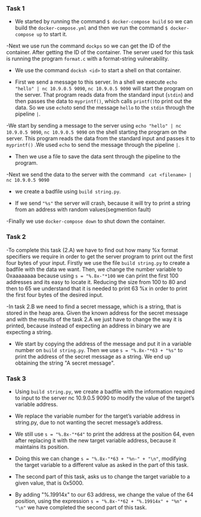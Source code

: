 ### Task 1

- We started by running the command ``$ docker-compose build`` so we can build the ``docker-compose.yml`` and then we run the command  ``$ docker-compose up`` to start it.

-Next we use run the command ``dockps`` so we can get the ID of the container. After getting the ID of the container. The server used for this task  is running the program ``format.c`` with a format-string vulnerability.

- We use the command ``docksh <id>`` to start a shell on that container.

- First we send a message to this server. In a shell we execute ``echo "hello" | nc 10.9.0.5 9090``, ``nc 10.9.0.5 9090`` will start the program on the server. That program reads data from the standard input (``stdin``) and then passes the data to ``myprintf()``, which calls ``printf()``to print out the data. So we use ``echo``to send the message ``hello`` to the ``stdin`` through the pipeline ``|``.

-We start by sending a message to the server using  ``echo "hello" | nc 10.9.0.5 9090``, ``nc 10.9.0.5 9090`` on the shell starting the program on the server.  This program reads the data from the standard input and passes it to ``myprintf()`` .We used ``echo`` to send the message through the pipeline ``|``.

- Then we use a file to save the data sent through the pipeline to the program.

-Next we send the data to the server with the command  `` cat <filename> | nc 10.9.0.5 9090``

-  we create a badfile  using ``build string.py``. 

- If we send ``"%s"`` the server will crash, because it will try to print a string from an address with random values(segmention fault)

-Finally we use  ``docker-compose down`` to shut down the container.

### Task 2

-To complete this task (2.A) we have to find out how many %x format specifiers we require in order to get the server program to print out the first four bytes of your input. Firstly we use the file ``build string.py`` to create a badfile with the data we want. Then, we change the number variable to 0xaaaaaaaa because using ``s = "%.8x-"*100`` we can print the first 100 addresses and its easy to locate it. Reducing the size from 100 to 80 and then to 65 we understand that it is needed to print 63 %x in order to print the first four bytes of the desired input.

-In task 2.B we need to find a secret message, which is a string, that is stored in the heap area. Given the known address for the secret message and with the results of the task 2.A we just have to change the way it is printed, because instead of expecting an address in binary we are expecting a string. 

- We start by copying the address of the message and put it in a variable number on ``build string.py``. Then we use `` s = "%.8x-"*63 + "%s" `` to print the address of the secret message as a string. We end up obtaining the string "A secret message". 


### Task 3

- Using ``build string.py``, we create a badfile with the information required to input to the server nc 10.9.0.5 9090 to modify the value of the target’s variable address.

- We replace the variable number for the target’s variable address in string.py, due to not wanting the secret message’s address.

- We still use ``s = "%.8x-"*64"`` to print the address at the position 64, even after replacing it with the new target variable address, because it maintains its position.

- Doing this we can change ``s = "%.8x-"*63 + "%n-" + "\n"``, modifying the target variable to a different value as asked in the part of this task.

- The second part of this task, asks us to change the target variable to a given value, that is 0x5000.

- By adding "%.19914x" to our 63 address, we change the value of the 64 position, using the expression  ``s = "%.8x-"*62 + "%.19914x" + "%n" + "\n"`` we have completed the second part of this task.
